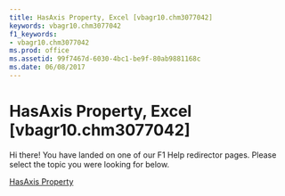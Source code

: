 ```yaml
---
title: HasAxis Property, Excel [vbagr10.chm3077042]
keywords: vbagr10.chm3077042
f1_keywords:
- vbagr10.chm3077042
ms.prod: office
ms.assetid: 99f7467d-6030-4bc1-be9f-80ab9881168c
ms.date: 06/08/2017
---
```



# HasAxis Property, Excel [vbagr10.chm3077042]

Hi there! You have landed on one of our F1 Help redirector pages. Please select the topic you were looking for below.

[HasAxis Property](http://msdn.microsoft.com/library/2de3c3a1-7b9c-a4d9-40cb-906fd5d6f4cb%28Office.15%29.aspx)

